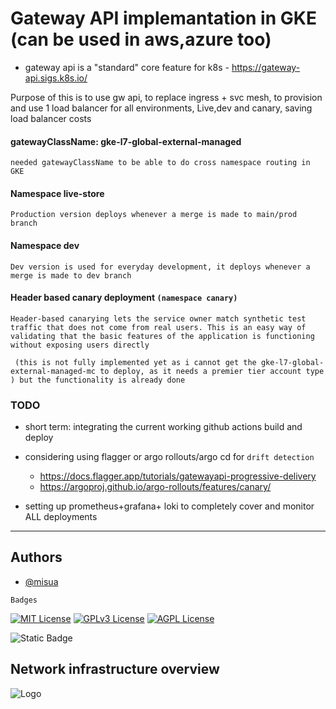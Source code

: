 
# Gateway API implemantation in GKE (can be used in aws,azure too)
  - gateway api is a "standard" core feature for k8s - https://gateway-api.sigs.k8s.io/

Purpose of this is to use gw api, to replace ingress + svc mesh, to provision and use 1 load balancer for all environments, Live,dev and canary, saving load balancer costs

#### gatewayClassName: gke-l7-global-external-managed

`needed gatewayClassName to be able to do cross namespace routing in GKE`


#### Namespace live-store

`Production version deploys whenever a merge is made to main/prod branch`


#### Namespace dev

`Dev version is used for everyday development, it deploys whenever a merge is made to dev branch`


#### Header based canary deployment `(namespace canary)`

`Header-based canarying lets the service owner match synthetic test traffic that does not come from real users. This is an easy way of validating that the basic features of the application is functioning without exposing users directly`

` (this is not fully implemented yet as i cannot get the gke-l7-global-external-managed-mc to deploy, as it needs a premier tier account type ) but the functionality is already done` 


### TODO
+ short term: integrating the current working github actions build and deploy

+ considering using flagger or argo rollouts/argo cd for `drift detection`
  - https://docs.flagger.app/tutorials/gatewayapi-progressive-delivery
  - https://argoproj.github.io/argo-rollouts/features/canary/
  

+ setting up prometheus+grafana+ loki to completely cover and monitor ALL deployments


---

## Authors

- [@misua](https://www.github.com/misua)



`Badges`


[![MIT License](https://img.shields.io/badge/License-MIT-green.svg)](https://choosealicense.com/licenses/mit/)
[![GPLv3 License](https://img.shields.io/badge/License-GPL%20v3-yellow.svg)](https://opensource.org/licenses/)
[![AGPL License](https://img.shields.io/badge/license-AGPL-blue.svg)](http://www.gnu.org/licenses/agpl-3.0)

![Static Badge](https://img.shields.io/badge/Charles-Pogi-blue)

## Network infrastructure overview



![Logo](https://github.com/misua/progressive-deployment-template/blob/main/base.drawio.png)




